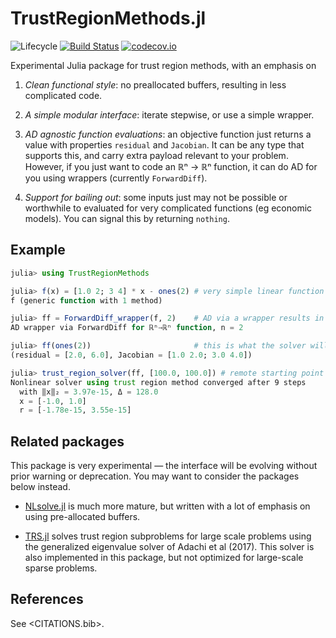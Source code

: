# TrustRegionMethods.jl

![Lifecycle](https://img.shields.io/badge/lifecycle-experimental-orange.svg)<!--
![Lifecycle](https://img.shields.io/badge/lifecycle-maturing-blue.svg)
![Lifecycle](https://img.shields.io/badge/lifecycle-stable-green.svg)
![Lifecycle](https://img.shields.io/badge/lifecycle-retired-orange.svg)
![Lifecycle](https://img.shields.io/badge/lifecycle-archived-red.svg)
![Lifecycle](https://img.shields.io/badge/lifecycle-dormant-blue.svg) -->
[![Build Status](https://travis-ci.com/tpapp/TrustRegionMethods.jl.svg?branch=master)](https://travis-ci.com/tpapp/TrustRegionMethods.jl)
[![codecov.io](http://codecov.io/github/tpapp/TrustRegionMethods.jl/coverage.svg?branch=master)](http://codecov.io/github/tpapp/TrustRegionMethods.jl?branch=master)

Experimental Julia package for trust region methods, with an emphasis on

1. *Clean functional style*: no preallocated buffers, resulting in less complicated code.

2. *A simple modular interface*: iterate stepwise, or use a simple wrapper.

3. *AD agnostic function evaluations*: an objective function just returns a value with properties `residual` and `Jacobian`. It can be any type that supports this, and carry extra payload relevant to your problem. However, if you just want to code an ℝⁿ → ℝⁿ function, it can do AD for you using wrappers (currently `ForwardDiff`).

4. *Support for bailing out*: some inputs just may not be possible or worthwhile to evaluated for very complicated functions (eg economic models). You can signal this by returning `nothing`.

## Example

```julia
julia> using TrustRegionMethods

julia> f(x) = [1.0 2; 3 4] * x - ones(2) # very simple linear function
f (generic function with 1 method)

julia> ff = ForwardDiff_wrapper(f, 2)    # AD via a wrapper results in a callable
AD wrapper via ForwardDiff for ℝⁿ→ℝⁿ function, n = 2

julia> ff(ones(2))                       # this is what the solver will need
(residual = [2.0, 6.0], Jacobian = [1.0 2.0; 3.0 4.0])

julia> trust_region_solver(ff, [100.0, 100.0]) # remote starting point
Nonlinear solver using trust region method converged after 9 steps
  with ‖x‖₂ = 3.97e-15, Δ = 128.0
  x = [-1.0, 1.0]
  r = [-1.78e-15, 3.55e-15]
```

## Related packages

This package is very experimental — the interface will be evolving without prior warning or deprecation. You may want to consider the packages below instead.

- [NLsolve.jl](https://github.com/JuliaNLSolvers/NLsolve.jl) is much more mature, but written with a lot of emphasis on using pre-allocated buffers.

- [TRS.jl](https://github.com/oxfordcontrol/TRS.jl) solves trust region subproblems for large scale problems using the generalized eigenvalue solver of Adachi et al (2017). This solver is also implemented in this package, but not optimized for large-scale sparse problems.

## References

See <CITATIONS.bib>.

